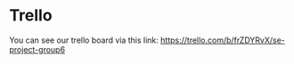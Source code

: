 # Trello

You can see our trello board via this link:
https://trello.com/b/frZDYRvX/se-project-group6
